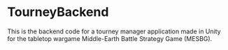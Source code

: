 # TourneyBackend

This is the backend code for a tourney manager application made in Unity for the tabletop wargame Middle-Earth Battle Strategy Game (MESBG).

